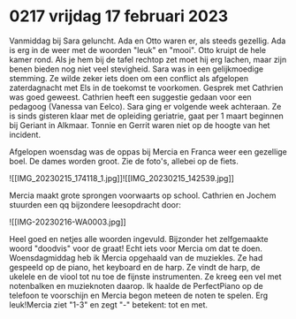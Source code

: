 # 0217 vrijdag 17 februari 2023
Vanmiddag bij Sara geluncht. Ada en Otto waren er, als steeds gezellig. Ada is erg in de weer met de woorden "leuk" en "mooi". Otto kruipt de hele kamer rond. Als je hem bij de tafel rechtop zet moet hij erg lachen, maar zijn benen bieden nog niet veel stevigheid. Sara was in een gelijkmoedige stemming. Ze wilde zeker iets doen om een conflict als afgelopen zaterdagnacht met Els in de toekomst te voorkomen. Gesprek met Cathrien was goed geweest. Cathrien heeft een suggestie gedaan voor een pedagoog (Vanessa van Eelco). Sara ging er volgende week achteraan. Ze is sinds gisteren klaar met de opleiding geriatrie, gaat per 1 maart beginnen bij Geriant in Alkmaar. Tonnie en Gerrit waren niet op de hoogte van het incident. 

Afgelopen woensdag was de oppas bij Mercia en Franca weer een gezellige boel. De dames worden groot. Zie de foto's, allebei op de fiets.

![[IMG_20230215_174118_1.jpg]]![[IMG_20230215_142539.jpg]]

Mercia maakt grote sprongen voorwaarts op school. Cathrien en Jochem stuurden een qq bijzondere leesopdracht door:

![[IMG-20230216-WA0003.jpg]]

Heel goed en netjes alle woorden ingevuld. Bijzonder het zelfgemaakte woord "doodvis"  voor de graat! Echt iets voor Mercia om dat te doen. Woensdagmiddag heb ik Mercia opgehaald van de muziekles. Ze had gespeeld op de piano, het keyboard en de harp. Ze vindt de harp, de ukelele en de viool tot nu toe de fijnste instrumenten. Ze kreeg een vel met notenbalken en muzieknoten daarop. Ik haalde de PerfectPiano op de telefoon te voorschijn en Mercia begon meteen de noten te spelen. Erg leuk!Mercia ziet "1-3" en zegt "-" betekent: tot en met.